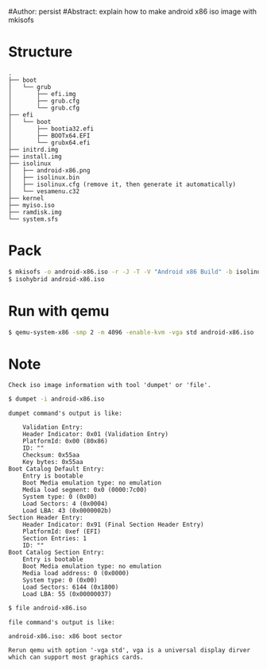 #Author: persist
#Abstract: explain how to make android x86 iso image with mkisofs

# Structure

```
.
├── boot
│   └── grub
│       ├── efi.img
│       ├── grub.cfg
│       └── grub.cfg
├── efi
│   └── boot
│       ├── bootia32.efi
│       ├── BOOTx64.EFI
│       └── grubx64.efi 
├── initrd.img
├── install.img
├── isolinux
│   ├── android-x86.png
│   ├── isolinux.bin
│   ├── isolinux.cfg (remove it, then generate it automatically)
│   └── vesamenu.c32
├── kernel
├── myiso.iso
├── ramdisk.img
└── system.sfs
```


# Pack

``` bash
$ mkisofs -o android-x86.iso -r -J -T -V "Android x86 Build" -b isolinux/isolinux.bin -c isolinux/boot.cat -no-emul-boot -boot-load-size 4 -boot-info-table -eltorito-alt-boot  -e boot/grub/efi.img  -no-emul-boot .
$ isohybrid android-x86.iso
```


# Run with qemu

``` bash
$ qemu-system-x86 -smp 2 -m 4096 -enable-kvm -vga std android-x86.iso
```


# Note 

	Check iso image information with tool 'dumpet' or 'file'.

``` bash
$ dumpet -i android-x86.iso
```

	dumpet command's output is like: 

```
	Validation Entry:
	Header Indicator: 0x01 (Validation Entry)
	PlatformId: 0x00 (80x86)
	ID: ""
	Checksum: 0x55aa
	Key bytes: 0x55aa
Boot Catalog Default Entry:
	Entry is bootable
	Boot Media emulation type: no emulation
	Media load segment: 0x0 (0000:7c00)
	System type: 0 (0x00)
	Load Sectors: 4 (0x0004)
	Load LBA: 43 (0x0000002b)
Section Header Entry:
	Header Indicator: 0x91 (Final Section Header Entry)
	PlatformId: 0xef (EFI)
	Section Entries: 1
	ID: ""
Boot Catalog Section Entry:
	Entry is bootable
	Boot Media emulation type: no emulation
	Media load address: 0 (0x0000)
	System type: 0 (0x00)
	Load Sectors: 6144 (0x1800)
	Load LBA: 55 (0x00000037)
```

``` bash
$ file android-x86.iso
```

	file command's output is like: 

```
android-x86.iso: x86 boot sector
```
	Rerun qemu with option '-vga std', vga is a universal display dirver which can support most graphics cards.